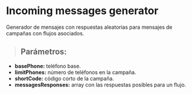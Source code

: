 # Incoming messages generator

<p> Generador de mensajes con respuestas aleatorias para mensajes de campañas con flujos asociados. </p>

> ## Parámetros:
-  **basePhone:** teléfono base.
-  **limitPhones:** número de teléfonos en la campaña.
-  **shortCode:** código corto de la campaña.
-  **messagesResponses:** array con las respuestas posibles para un flujo.